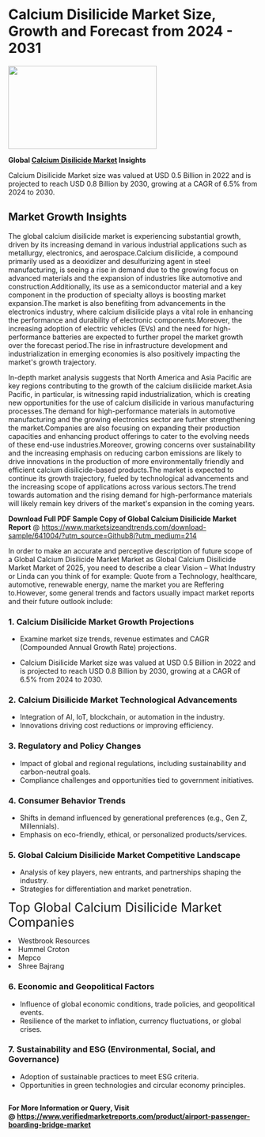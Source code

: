 <H1>Calcium Disilicide Market Size, Growth and Forecast from 2024 - 2031</H1><img class="aligncenter size-medium wp-image-584254" src="https://thirdeyenews.in/wp-content/uploads/2024/09/Global-Market-Research-300x168.jpeg" alt="" width="300" height="168" /><p><strong>Global&nbsp;<a href="https://www.marketsizeandtrends.com/download-sample/641004/?utm_source=Github8j?utm_medium=214">Calcium Disilicide Market</a> Insights</strong></p><p>Calcium Disilicide Market size was valued at USD 0.5 Billion in 2022 and is projected to reach USD 0.8 Billion by 2030, growing at a CAGR of 6.5% from 2024 to 2030.</p><p><h2>Market Growth Insights</h2> <p>The global calcium disilicide market is experiencing substantial growth, driven by its increasing demand in various industrial applications such as metallurgy, electronics, and aerospace.Calcium disilicide, a compound primarily used as a deoxidizer and desulfurizing agent in steel manufacturing, is seeing a rise in demand due to the growing focus on advanced materials and the expansion of industries like automotive and construction.Additionally, its use as a semiconductor material and a key component in the production of specialty alloys is boosting market expansion.The market is also benefiting from advancements in the electronics industry, where calcium disilicide plays a vital role in enhancing the performance and durability of electronic components.Moreover, the increasing adoption of electric vehicles (EVs) and the need for high-performance batteries are expected to further propel the market growth over the forecast period.The rise in infrastructure development and industrialization in emerging economies is also positively impacting the market's growth trajectory.</p> <p>In-depth market analysis suggests that North America and Asia Pacific are key regions contributing to the growth of the calcium disilicide market.Asia Pacific, in particular, is witnessing rapid industrialization, which is creating new opportunities for the use of calcium disilicide in various manufacturing processes.The demand for high-performance materials in automotive manufacturing and the growing electronics sector are further strengthening the market.Companies are also focusing on expanding their production capacities and enhancing product offerings to cater to the evolving needs of these end-use industries.Moreover, growing concerns over sustainability and the increasing emphasis on reducing carbon emissions are likely to drive innovations in the production of more environmentally friendly and efficient calcium disilicide-based products.The market is expected to continue its growth trajectory, fueled by technological advancements and the increasing scope of applications across various sectors.The trend towards automation and the rising demand for high-performance materials will likely remain key drivers of the market's expansion in the coming years.</p><p><span class=""><strong>Download Full PDF Sample Copy of Global Calcium Disilicide Market Report</strong> @ <a href="https://www.marketsizeandtrends.com/download-sample/641004/?utm_source=Github8j?utm_medium=214" target="_blank">https://www.marketsizeandtrends.com/download-sample/641004/?utm_source=Github8j?utm_medium=214</a></span></p><p>In order to make an accurate and perceptive description of future scope of a Global&nbsp;Calcium Disilicide Market Market as Global&nbsp;Calcium Disilicide Market Market of 2025, you need to describe a clear Vision &ndash; What Industry or Linda can you think of for example: Quote from a Technology, healthcare, automotive, renewable energy, name the market you are Reffering to.However, some general trends and factors usually impact market reports and their future outlook include:</p><h3>1.&nbsp;<strong>Calcium Disilicide Market Growth Projections</strong></h3><ul><li>Examine market size trends, revenue estimates and CAGR (Compounded Annual Growth Rate) projections.</li><li><p>Calcium Disilicide Market size was valued at USD 0.5 Billion in 2022 and is projected to reach USD 0.8 Billion by 2030, growing at a CAGR of 6.5% from 2024 to 2030.</p></li></ul><h3>2.&nbsp;<strong>Calcium Disilicide Market Technological Advancements</strong></h3><ul><li>Integration of AI, IoT, blockchain, or automation in the industry.</li><li>Innovations driving cost reductions or improving efficiency.</li></ul><h3>3.&nbsp;<strong>Regulatory and Policy Changes</strong></h3><ul><li>Impact of global and regional regulations, including sustainability and carbon-neutral goals.</li><li>Compliance challenges and opportunities tied to government initiatives.</li></ul><h3>4.&nbsp;<strong>Consumer Behavior Trends</strong></h3><ul><li>Shifts in demand influenced by generational preferences (e.g., Gen Z, Millennials).</li><li>Emphasis on eco-friendly, ethical, or personalized products/services.</li></ul><h3>5.&nbsp;<strong>Global Calcium Disilicide Market Competitive Landscape</strong></h3><ul><li>Analysis of key players, new entrants, and partnerships shaping the industry.</li><li>Strategies for differentiation and market penetration.</li></ul><p data-pm-slice="1 1 []"><span style="color: inherit; font-family: inherit; font-size: 25px;">Top Global Calcium Disilicide Market Companies</span></p><div class="" data-test-id=""><p><li>Westbrook Resources</li><li> Hummel Croton</li><li> Mepco</li><li> Shree Bajrang</li></p></div><h3>6.&nbsp;<strong>Economic and Geopolitical Factors</strong></h3><ul><li>Influence of global economic conditions, trade policies, and geopolitical events.</li><li>Resilience of the market to inflation, currency fluctuations, or global crises.</li></ul><h3>7.&nbsp;<strong>Sustainability and ESG (Environmental, Social, and Governance)</strong></h3><ul><li>Adoption of sustainable practices to meet ESG criteria.</li><li>Opportunities in green technologies and circular economy principles.</li></ul><h2><strong style="font-size: 14px;">For More Information or Query, Visit @&nbsp;</strong><a style="background-color: #ffffff; font-size: 14px;" href="https://www.marketsizeandtrends.com/report/calcium-disilicide-market/" target="_blank">https://www.verifiedmarketreports.com/product/airport-passenger-boarding-bridge-market</a></h2>